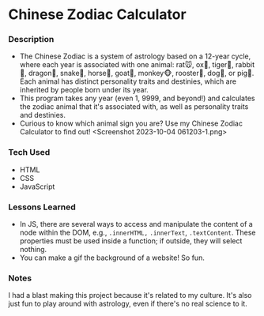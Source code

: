 # Chinese Zodiac Calculator

### Description
- The Chinese Zodiac is a system of astrology based on a 12-year cycle, where each year is associated with one animal: rat🐭, ox🐂, tiger🐯, rabbit🐰, dragon🐲, snake🐍, horse🐴, goat🐐, monkey🐵, rooster🐓, dog🐶, or pig🐷. Each animal has distinct personality traits and destinies, which are inherited by people born under its year.
- This program takes any year (even 1, 9999, and beyond!) and calculates the zodiac animal that it's associated with, as well as personality traits and destinies.
- Curious to know which animal sign you are? Use my Chinese Zodiac Calculator to find out!
<Screenshot 2023-10-04 061203-1.png>

### Tech Used
- HTML
- CSS
- JavaScript

### Lessons Learned
- In JS, there are several ways to access and manipulate the content of a node within the DOM, e.g., ```.innerHTML,``` ```.innerText```, ```.textContent```. These properties must be used inside a function; if outside, they will select nothing.
- You can make a gif the background of a website! So fun.

### Notes
I had a blast making this project because it's related to my culture. It's also just fun to play around with astrology, even if there's no real science to it.